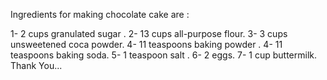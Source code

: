 Ingredients for making chocolate cake are :

1-  2 cups granulated sugar .
2-  13 cups all-purpose flour.
3-  3 cups unsweetened coca powder.
4-  11 teaspoons baking powder .
4-  11 teaspoons baking soda.
5-  1 teaspoon salt .
6-  2 eggs.
7-  1 cup buttermilk.
Thank You...  